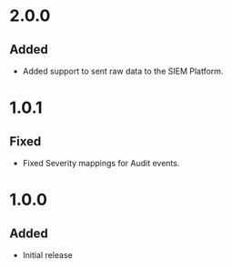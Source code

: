 # 2.0.0
## Added
- Added support to sent raw data to the SIEM Platform.

# 1.0.1
## Fixed
- Fixed Severity mappings for Audit events.

# 1.0.0
## Added
- Initial release